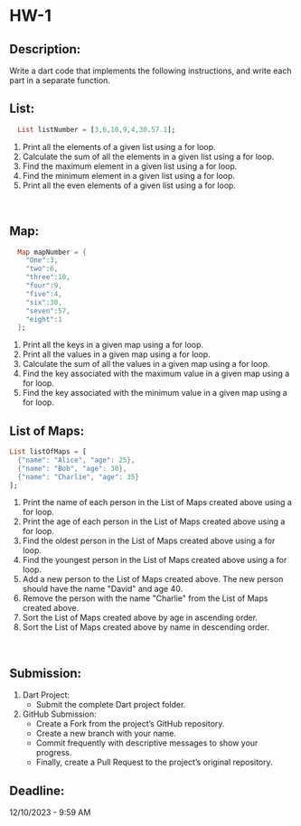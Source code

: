 # HW-1

## Description:
Write a dart code that implements the following instructions, and write each part in a separate function.


## List:

```dart
  List listNumber = [3,6,10,9,4,30.57.1];
```

1. Print all the elements of a given list using a for loop.
2. Calculate the sum of all the elements in a given list using a for loop.
3. Find the maximum element in a given list using a for loop.
4. Find the minimum element in a given list using a for loop.
5. Print all the even elements of a given list using a for loop.

<br/>

## Map:

```dart
  Map mapNumber = {
    "One":3,
    "two":6,
    "three":10,
    "four":9,
    "five":4,
    "six":30,
    "seven":57,
    "eight":1
  };
```

1. Print all the keys in a given map using a for loop.
2. Print all the values in a given map using a for loop.
3. Calculate the sum of all the values in a given map using a for loop.
4. Find the key associated with the maximum value in a given map using a for loop.
5. Find the key associated with the minimum value in a given map using a for loop.


## List of Maps:

```dart
List listOfMaps = [
  {"name": "Alice", "age": 25},
  {"name": "Bob", "age": 30},
  {"name": "Charlie", "age": 35}
];
```

1. Print the name of each person in the List of Maps created above using a for loop.
2. Print the age of each person in the List of Maps created above using a for loop.
3. Find the oldest person in the List of Maps created above using a for loop.
4. Find the youngest person in the List of Maps created above using a for loop.
5. Add a new person to the List of Maps created above. The new person should have the name "David" and age 40.
6. Remove the person with the name "Charlie" from the List of Maps created above.
7. Sort the List of Maps created above by age in ascending order.
8. Sort the List of Maps created above by name in descending order.

<br/>

## Submission:
1. Dart Project:
   - Submit the complete Dart project folder.
2. GitHub Submission:
   - Create a Fork from the project’s GitHub repository.
   - Create a new branch with your name.
   - Commit frequently with descriptive messages to show your progress.
   - Finally, create a Pull Request to the project’s original repository.


## Deadline: 
12/10/2023 - 9:59 AM
   

